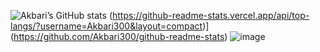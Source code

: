 ![Akbari’s GitHub stats](https://github-readme-stats.vercel.app/api?username=Akbari300&count_private=true&theme=radical)
(https://github-readme-stats.vercel.app/api/top-langs/?username=Akbari300&layout=compact)](https://github.com/Akbari300/github-readme-stats)
![image](https://user-images.githubusercontent.com/32899288/129613375-1f9f0fca-3f95-499f-94b2-bbb1de784a6c.png)



<!--
**Akbari300/Akbari300** is a ✨ _special_ ✨ repository because its `README.md` (this file) appears on your GitHub profile.

Here are some ideas to get you started:

- 🔭 I’m currently working on ...
- 🌱 I’m currently learning ...
- 👯 I’m looking to collaborate on ...
- 🤔 I’m looking for help with ...
- 💬 Ask me about ...
- 📫 How to reach me: ...
- 😄 Pronouns: ...
- ⚡ Fun fact: ...
-->
